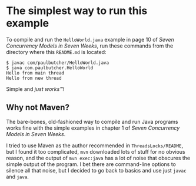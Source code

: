 # The simplest way to run this example

To compile and run the `HelloWorld.java` example in page 10 of _Seven Concurrency Models in Seven Weeks_, run these commands from the directory where this `README.md` is located:

```
$ javac com/paulbutcher/HelloWorld.java
$ java com.paulbutcher.HelloWorld 
Hello from main thread
Hello from new thread
```

Simple and _just works™!_


## Why not Maven?

The bare-bones, old-fashioned way to compile and run Java programs works fine with the simple examples in chapter 1 of _Seven Concurrency Models in Seven Weeks_.

I tried to use Maven as the author recommended in `ThreadsLocks/README`, but I found it too complicated, `mvn` downloaded lots of stuff for no obvious reason, and the output of `mvn exec:java` has a lot of noise that obscures the simple output of the program. I bet there are command-line options to silence all that noise, but I decided to go back to basics and use just `javac` and `java`.

